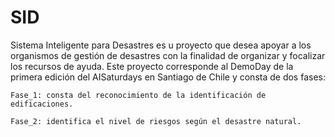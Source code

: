 # SID
Sistema Inteligente para Desastres es u proyecto que desea apoyar a los organismos de gestión de desastres con la finalidad de organizar y focalizar los recursos de ayuda. Este proyecto corresponde al DemoDay de la primera edición del AISaturdays en Santiago de Chile y consta de dos fases:

	Fase_1: consta del reconocimiento de la identificación de edificaciones.
	
	Fase_2: identifica el nivel de riesgos según el desastre natural.
